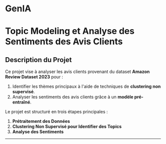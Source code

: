 # GenIA

# **Topic Modeling et Analyse des Sentiments des Avis Clients**

## **Description du Projet**
Ce projet vise à analyser les avis clients provenant du dataset **Amazon Review Dataset 2023** pour :
1. Identifier les thèmes principaux à l'aide de techniques de **clustering non supervisé**.
2. Analyser les sentiments des avis clients grâce à un **modèle pré-entraîné**.

Le projet est structuré en trois étapes principales :
1. **Prétraitement des Données**
2. **Clustering Non Supervisé pour Identifier des Topics**
3. **Analyse des Sentiments**

---

